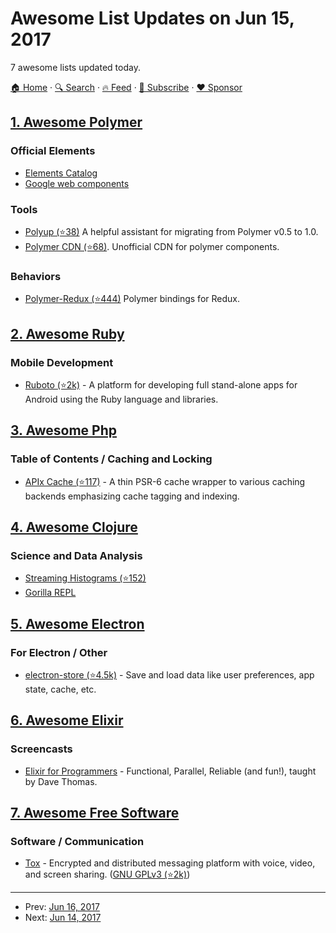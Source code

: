 # Awesome List Updates on Jun 15, 2017

7 awesome lists updated today.

[🏠 Home](/README.md) · [🔍 Search](https://www.trackawesomelist.com/search/) · [🔥 Feed](https://www.trackawesomelist.com/rss.xml) · [📮 Subscribe](https://trackawesomelist.us17.list-manage.com/subscribe?u=d2f0117aa829c83a63ec63c2f&id=36a103854c) · [❤️  Sponsor](https://github.com/sponsors/theowenyoung)



## [1. Awesome Polymer](/content/Granze/awesome-polymer/README.md)

### Official Elements

*   [Elements Catalog](https://www.webcomponents.org/collection/Polymer/elements)
*   [Google web components](https://www.webcomponents.org/collection/GoogleWebComponents/google-web-components)

### Tools

*   [Polyup (⭐38)](https://github.com/PolymerLabs/polyup) A helpful assistant for migrating from Polymer v0.5 to 1.0.
*   [Polymer CDN (⭐68)](https://github.com/download/polymer-cdn). Unofficial CDN for polymer components.

### Behaviors

*   [Polymer-Redux (⭐444)](https://github.com/tur-nr/polymer-redux) Polymer bindings for Redux.

## [2. Awesome Ruby](/content/markets/awesome-ruby/README.md)

### Mobile Development

*   [Ruboto (⭐2k)](https://github.com/ruboto/ruboto) - A platform for developing full stand-alone apps for Android using the Ruby language and libraries.

## [3. Awesome Php](/content/ziadoz/awesome-php/README.md)

### Table of Contents / Caching and Locking

*   [APIx Cache (⭐117)](https://github.com/apix/cache) - A thin PSR-6 cache wrapper to various caching backends emphasizing cache tagging and indexing.

## [4. Awesome Clojure](/content/razum2um/awesome-clojure/README.md)

### Science and Data Analysis

*   [Streaming Histograms (⭐152)](https://github.com/bigmlcom/histogram)
*   [Gorilla REPL](http://gorilla-repl.org/)

## [5. Awesome Electron](/content/sindresorhus/awesome-electron/README.md)

### For Electron / Other

*   [electron-store (⭐4.5k)](https://github.com/sindresorhus/electron-store) - Save and load data like user preferences, app state, cache, etc.

## [6. Awesome Elixir](/content/h4cc/awesome-elixir/README.md)

### Screencasts

*   [Elixir for Programmers](https://codestool.coding-gnome.com/courses/elixir-for-programmers) - Functional, Parallel, Reliable (and fun!), taught by Dave Thomas.

## [7. Awesome Free Software](/content/johnjago/awesome-free-software/README.md)

### Software / Communication

*   [Tox](https://tox.chat/) - Encrypted and distributed messaging platform with voice, video, and screen sharing. ([GNU GPLv3 (⭐2k)](https://github.com/TokTok/c-toxcore/blob/master/COPYING))

---

- Prev: [Jun 16, 2017](/content/2017/06/16/README.md)
- Next: [Jun 14, 2017](/content/2017/06/14/README.md)